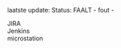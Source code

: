 laatste update: 
Status: FAALT - fout - 
<div class="service R">JIRA</div><div class="service R">Jenkins</div><div class="service Y">microstation</div>
